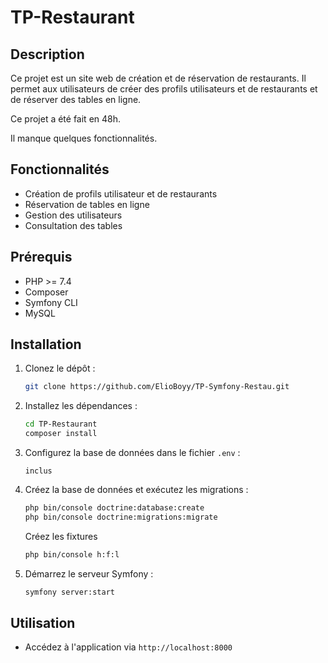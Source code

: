 # TP-Restaurant

## Description

Ce projet est un site web de création et de réservation de restaurants. Il permet aux utilisateurs de créer des profils utilisateurs et de restaurants et de réserver des tables en ligne.

Ce projet a été fait en 48h.

Il manque quelques fonctionnalités.

## Fonctionnalités

- Création de profils utilisateur et de restaurants
- Réservation de tables en ligne
- Gestion des utilisateurs
- Consultation des tables

## Prérequis

- PHP >= 7.4
- Composer
- Symfony CLI
- MySQL

## Installation

1. Clonez le dépôt :
   ```bash
   git clone https://github.com/ElioBoyy/TP-Symfony-Restau.git
   ```
2. Installez les dépendances :
   ```bash
   cd TP-Restaurant
   composer install
   ```
3. Configurez la base de données dans le fichier `.env` :
   ```env
   inclus
   ```
4. Créez la base de données et exécutez les migrations :
   ```bash
   php bin/console doctrine:database:create
   php bin/console doctrine:migrations:migrate
   ```
   Créez les fixtures
   ```bash
   php bin/console h:f:l
   ```
5. Démarrez le serveur Symfony :
   ```bash
   symfony server:start
   ```

## Utilisation

- Accédez à l'application via `http://localhost:8000`
